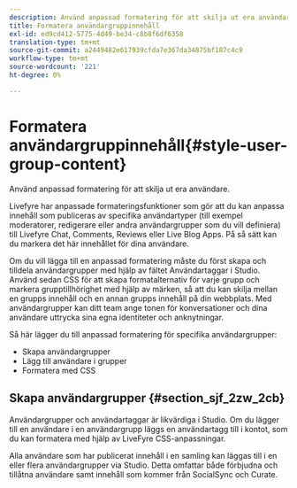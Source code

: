 ```yaml
---
description: Använd anpassad formatering för att skilja ut era användare.
title: Formatera användargruppinnehåll
exl-id: ed9cd412-5775-4d49-be34-c8b8f6df6358
translation-type: tm+mt
source-git-commit: a2449482e617939cfda7e367da34875bf187c4c9
workflow-type: tm+mt
source-wordcount: '221'
ht-degree: 0%

---
```


# Formatera användargruppinnehåll{#style-user-group-content}

Använd anpassad formatering för att skilja ut era användare.

Livefyre har anpassade formateringsfunktioner som gör att du kan anpassa innehåll som publiceras av specifika användartyper (till exempel moderatorer, redigerare eller andra användargrupper som du vill definiera) till Livefyre Chat, Comments, Reviews eller Live Blog Apps. På så sätt kan du markera det här innehållet för dina användare.

Om du vill lägga till en anpassad formatering måste du först skapa och tilldela användargrupper med hjälp av fältet Användartaggar i Studio. Använd sedan CSS för att skapa formatalternativ för varje grupp och markera grupptillhörighet med hjälp av märken, så att du kan skilja mellan en grupps innehåll och en annan grupps innehåll på din webbplats. Med användargrupper kan ditt team ange tonen för konversationer och dina användare uttrycka sina egna identiteter och anknytningar.

Så här lägger du till anpassad formatering för specifika användargrupper:

* Skapa användargrupper
* Lägg till användare i grupper
* Formatera med CSS

## Skapa användargrupper {#section_sjf_2zw_2cb}

Användargrupper och användartaggar är likvärdiga i Studio. Om du lägger till en användare i en användargrupp läggs en användartagg till i kontot, som du kan formatera med hjälp av LiveFyre CSS-anpassningar.

Alla användare som har publicerat innehåll i en samling kan läggas till i en eller flera användargrupper via Studio. Detta omfattar både förbjudna och tillåtna användare samt innehåll som kommer från SocialSync och Curate.
